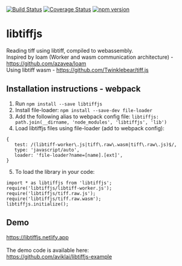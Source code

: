 [![Build Status](https://travis-ci.org/aviklai/libtiffjs.svg?branch=master)](https://travis-ci.org/libtiffjs) 
[![Coverage Status](https://coveralls.io/repos/github/aviklai/libtiffjs/badge.svg?branch=master)](https://coveralls.io/github/aviklai/libtiffjs?branch=master) 
[![npm version](https://img.shields.io/npm/v/libtiffjs.svg)](https://www.npmjs.com/package/libtiffjs)

# libtiffjs

Reading tiff using libtiff, compiled to webassembly. <br />
Inspired by loam (Worker and wasm communication architecture) - https://github.com/azavea/loam <br />
Using libtiff wasm - https://github.com/Twinklebear/tiff.js

## Installation instructions - webpack
1. Run `npm install --save libtiffjs`
2. Install file-loader: `npm install --save-dev file-loader` 
3. Add the following alias to webpack config file: `libtiffjs: path.join(__dirname, 'node_modules', 'libtiffjs', 'lib')`
4. Load libtiffjs files using file-loader (add to webpack config):  
```
{ 
   test: /(libtiff-worker\.js|tiff\.raw\.wasm|tiff\.raw\.js)$/,
   type: 'javascript/auto',
   loader: 'file-loader?name=[name].[ext]',
}
```
5. To load the library in your code:  
```
import * as libtiffjs from 'libtiffjs';
require('libtiffjs/libtiff-worker.js'); 
require('libtiffjs/tiff.raw.js');
require('libtiffjs/tiff.raw.wasm');
libtiffjs.initialize();
```

## Demo
https://libtiffjs.netlify.app <br />
<br />
The demo code is available here: <br />
https://github.com/aviklai/libtiffjs-example